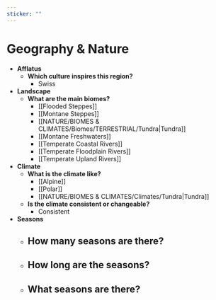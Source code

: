 ```yaml
---
sticker: ""
---
```

# Geography & Nature
- **Afflatus**
	- **Which culture inspires this region?**
		- Swiss
- **Landscape**
	- **What are the main biomes?**
		- [[Flooded Steppes]]
		- [[Montane Steppes]]
		- [[NATURE/BIOMES & CLIMATES/Biomes/TERRESTRIAL/Tundra|Tundra]]
		- [[Montane Freshwaters]]
		- [[Temperate Coastal Rivers]]
		- [[Temperate Floodplain Rivers]]
		- [[Temperate Upland Rivers]]
- **Climate**
	- **What is the climate like?**
		- [[Alpine]]
		- [[Polar]]
		- [[NATURE/BIOMES & CLIMATES/Climates/Tundra|Tundra]]
	- **Is the climate consistent or changeable?**
		- Consistent
- **Seasons**
	- **How many seasons are there?**
		- 
	- **How long are the seasons?**
		- 
	- **What seasons are there?**
		- 